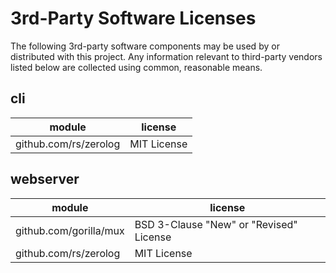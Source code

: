 # 3rd-Party Software Licenses

The following 3rd-party software components may be used by or distributed with this project. Any information relevant to third-party vendors listed below are collected using common, reasonable means.

## cli

| module | license |
| --- | --- |
| github.com/rs/zerolog | MIT License |

## webserver

| module | license |
| --- | --- |
| github.com/gorilla/mux | BSD 3-Clause "New" or "Revised" License |
| github.com/rs/zerolog | MIT License |
